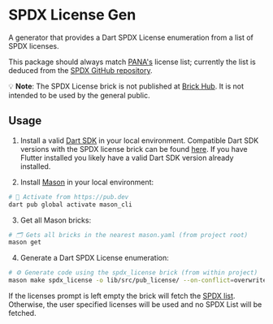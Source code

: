 # SPDX License Gen

A generator that provides a Dart SPDX License enumeration from a list of SPDX licenses.

This package should always match [PANA's](https://github.com/dart-lang/pana/blob/master/third_party/spdx/update_licenses.dart) license list; currently the list is deduced from the [SPDX GitHub repository](https://github.com/spdx/license-list-data/tree/main/json/details).

💡 **Note**: The SPDX License brick is not published at [Brick Hub](brickhub.dev). It is not intended to be used by the general public.

## Usage

1. Install a valid [Dart SDK](https://dart.dev/get-dart) in your local environment. Compatible Dart SDK versions with the SPDX license brick can be found [here](https://github.com/VeryGoodOpenSource/very_good_cli/blob/main/tool/spdx_license/hooks/pubspec.yaml). If you have Flutter installed you likely have a valid Dart SDK version already installed.

2. Install [Mason](https://github.com/felangel/mason/tree/master/packages/mason_cli#installation) in your local environment:

```sh
# 🎯 Activate from https://pub.dev
dart pub global activate mason_cli
```

3. Get all Mason bricks:

```sh
# 🗂 Gets all bricks in the nearest mason.yaml (from project root)
mason get
```

4. Generate a Dart SPDX License enumeration:

```sh
# ⚙️ Generate code using the spdx_license brick (from within project)
mason make spdx_license -o lib/src/pub_license/ --on-conflict=overwrite
```

If the licenses prompt is left empty the brick will fetch the [SPDX list](https://github.com/spdx/license-list-data/tree/main/json/details). Otherwise, the user specified licenses will be used and no SPDX List will be fetched.
